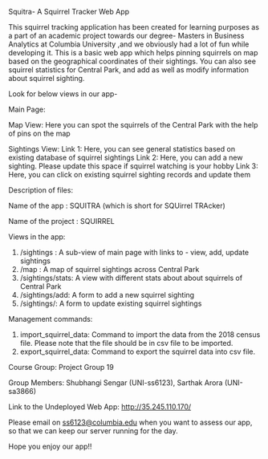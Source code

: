 Squitra- A Squirrel Tracker Web App

This squirrel tracking application has been created for learning purposes as a part of an academic project towards our degree- Masters in Business Analytics at Columbia University
,and we obviously had a lot of fun while developing it.
This is a basic web app which helps pinning squirrels on map based on the geographical coordinates of their sightings. 
You can also see squirrel statistics for Central Park, and add as well as modify information about squirrel sighting.

Look for below views in our app-

Main Page:
   
  Map View:
    Here you can spot the squirrels of the Central Park with the help of pins on the map

  Sightings View:
    Link 1: Here, you can see general statistics based on existing database of squirrel sightings 
    Link 2: Here, you can add a new sighting. Please update this space if squirrel watching is your hobby
    Link 3: Here, you can click on existing squirrel sighting records and update them

Description of files:

Name of the app : SQUITRA (which is short for SQUirrel TRAcker)

Name of the project : SQUIRREL

Views in the app: 
1. /sightings : A sub-view of main page with links to - view, add, update sightings  
2. /map : A map of squirrel sightings across Central Park 
3. /sightings/stats: A view with different stats about about squirrels of Central Park 
4. /sightings/add: A form to add a new squirrel sighting
5. /sightings/: A form to update existing squirrel sightings

Management commands: 
1. import_squirrel_data: Command to import the data from the 2018 census file. Please note that the file should be in csv file to be imported. 
2. export_squirrel_data: Command to export the squirrel data into csv file.

Course Group: Project Group 19

Group Members: Shubhangi Sengar (UNI-ss6123), Sarthak Arora (UNI-sa3866)

Link to the Undeployed Web App: http://35.245.110.170/ 

Please email on ss6123@columbia.edu when you want to assess our app, so that we can keep our server running for the day.

Hope you enjoy our app!!
